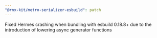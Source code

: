 ```yaml
---
"@rnx-kit/metro-serializer-esbuild": patch
---
```


Fixed Hermes crashing when bundling with esbuild 0.18.8+ due to the introduction of lowering async generator functions
